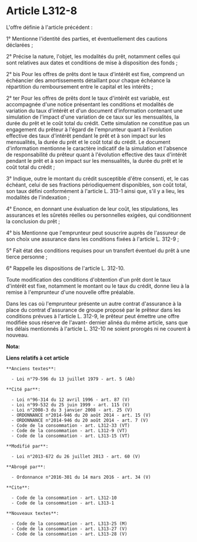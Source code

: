 # Article L312-8

L'offre définie à l'article précédent : 

1° Mentionne l'identité des parties, et éventuellement des cautions déclarées ; 

2° Précise la nature, l'objet, les modalités du prêt, notamment celles qui sont relatives aux dates et conditions de mise à
disposition des fonds ; 

2° bis Pour les offres de prêts dont le taux d'intérêt est fixe, comprend un échéancier des amortissements détaillant pour
chaque échéance la répartition du remboursement entre le capital et les intérêts ; 

2° ter Pour les offres de prêts dont le taux d'intérêt est variable, est accompagnée d'une notice présentant les conditions
et modalités de variation du taux d'intérêt et d'un document d'information contenant une simulation de l'impact d'une
variation de ce taux sur les mensualités, la durée du prêt et le coût total du crédit. Cette simulation ne constitue pas un
engagement du prêteur à l'égard de l'emprunteur quant à l'évolution effective des taux d'intérêt pendant le prêt et à son
impact sur les mensualités, la durée du prêt et le coût total du crédit. Le document d'information mentionne le caractère
indicatif de la simulation et l'absence de responsabilité du prêteur quant à l'évolution effective des taux d'intérêt pendant
le prêt et à son impact sur les mensualités, la durée du prêt et le coût total du crédit ; 

3° Indique, outre le montant du crédit susceptible d'être consenti, et, le cas échéant, celui de ses fractions périodiquement
disponibles, son coût total, son taux défini conformément à l'article L. 313-1 ainsi que, s'il y a lieu, les modalités de
l'indexation ; 

4° Enonce, en donnant une évaluation de leur coût, les stipulations, les assurances et les sûretés réelles ou personnelles
exigées, qui conditionnent la conclusion du prêt ; 

4° bis Mentionne que l'emprunteur peut souscrire auprès de l'assureur de son choix une assurance dans les conditions fixées à
l'article L. 312-9 ; 

5° Fait état des conditions requises pour un transfert éventuel du prêt à une tierce personne ; 

6° Rappelle les dispositions de l'article L. 312-10. 

Toute modification des conditions d'obtention d'un prêt dont le taux d'intérêt est fixe, notamment le montant ou le taux du
crédit, donne lieu à la remise à l'emprunteur d'une nouvelle offre préalable. 

Dans les cas où l'emprunteur présente un autre contrat d'assurance à la place du contrat d'assurance de groupe proposé par le
prêteur dans les conditions prévues à l'article L. 312-9, le prêteur peut émettre une offre modifiée sous réserve de l'avant-
dernier alinéa du même article, sans que les délais mentionnés à l'article L. 312-10 ne soient prorogés ni ne courent à
nouveau.

**Nota:**



**Liens relatifs à cet article**

	**Anciens textes**:

	  - Loi n°79-596 du 13 juillet 1979 - art. 5 (Ab)

	**Cité par**:

	  - Loi n°96-314 du 12 avril 1996 - art. 87 (V)
	  - Loi n°99-532 du 25 juin 1999 - art. 115 (V)
	  - Loi n°2008-3 du 3 janvier 2008 - art. 25 (V)
	  - ORDONNANCE n°2014-946 du 20 août 2014 - art. 15 (V)
	  - ORDONNANCE n°2014-946 du 20 août 2014 - art. 7 (V)
	  - Code de la consommation - art. L312-33 (VT)
	  - Code de la consommation - art. L312-9 (VT)
	  - Code de la consommation - art. L313-15 (VT)

	**Modifié par**:

	  - Loi n°2013-672 du 26 juillet 2013 - art. 60 (V)

	**Abrogé par**:

	  - Ordonnance n°2016-301 du 14 mars 2016 - art. 34 (V)

	**Cite**:

	  - Code de la consommation - art. L312-10
	  - Code de la consommation - art. L313-1

	**Nouveaux textes**:

	  - Code de la consommation - art. L313-25 (M)
	  - Code de la consommation - art. L313-27 (V)
	  - Code de la consommation - art. L313-28 (V)
